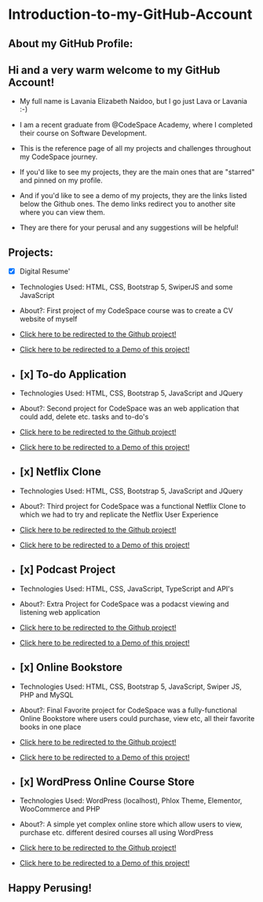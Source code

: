 # Introduction-to-my-GitHub-Account

## About my GitHub Profile:

## Hi and a very warm welcome to my GitHub Account! 

- My full name is Lavania Elizabeth Naidoo, but I go just Lava or Lavania :-)

- I am a recent graduate from @CodeSpace Academy, where I completed their course on Software Development.

- This is the reference page of all my projects and challenges throughout my CodeSpace journey.

- If you'd like to see my projects, they are the main ones that are "starred" and pinned on my profile.

- And if you'd like to see a demo of my projects, they are the links listed below the Github ones. The demo links redirect you to another site where you can view them.

- They are there for your perusal and any suggestions will be helpful!

## Projects:

- [x] Digital Resume'
- Technologies Used: HTML, CSS, Bootstrap 5, SwiperJS and some JavaScript
- About?: First project of my CodeSpace course was to create a CV website of myself 
- <a href="https://github.com/LavaniaNaidoo/Resume-10"> Click here to be redirected to the Github project! </a>
- <a href="https://www.awesomescreenshot.com/video/17058813?key=241ca00fad3f0edeb0a78ce56932fb29"> Click here to be redirected to a Demo of this project! </a>


- ## [x] To-do Application
- Technologies Used: HTML, CSS, Bootstrap 5, JavaScript and JQuery
- About?: Second project for CodeSpace was an web application that could add, delete etc. tasks and to-do's
- <a href="https://github.com/LavaniaNaidoo/To-Do-App-Project"> Click here to be redirected to the Github project! </a>
- <a href="https://www.awesomescreenshot.com/video/17058226?key=3a35734e6401a44d07723d79ab18e725"> Click here to be redirected to a Demo of this project! </a>


- ## [x] Netflix Clone
- Technologies Used: HTML, CSS, Bootstrap 5, JavaScript and JQuery
- About?: Third project for CodeSpace was a functional Netflix Clone to which we had to try and replicate the Netflix User Experience
- <a href="https://github.com/LavaniaNaidoo/Netflix-Clone-Updated"> Click here to be redirected to the Github project! </a>
- <a href="https://www.awesomescreenshot.com/video/17058069?key=fc4403b36a1a5682536d2724b7ab9bfd"> Click here to be redirected to a Demo of this project! </a>


- ## [x] Podcast Project
- Technologies Used: HTML, CSS, JavaScript, TypeScript and API's
- About?: Extra Project for CodeSpace was a podacst viewing and listening web application 
- <a href="https://github.com/LavaniaNaidoo/podcast-project"> Click here to be redirected to the Github project! </a>
- <a href="https://www.awesomescreenshot.com/video/17058526?key=ebb3385987fcf91d359b4c404118dc39"> Click here to be redirected to a Demo of this project! </a>


- ## [x] Online Bookstore
- Technologies Used: HTML, CSS, Bootstrap 5, JavaScript, Swiper JS, PHP and MySQL
- About?: Final Favorite project for CodeSpace was a fully-functional Online Bookstore where users could purchase, view etc, all their favorite books in one place
- <a href="https://github.com/LavaniaNaidoo/OnlineBookStore"> Click here to be redirected to the Github project! </a>
- <a href="https://www.awesomescreenshot.com/video/13157641?key=201db648f294495c06fe42940267edca"> Click here to be redirected to a Demo of this project!  </a>


- ## [x] WordPress Online Course Store
- Technologies Used: WordPress (localhost), Phlox Theme, Elementor, WooCommerce and PHP
- About?: A simple yet complex online store which allow users to view, purchase etc. different desired courses all using WordPress
- <a href="https://github.com/LavaniaNaidoo/CTU-Course-Project"> Click here to be redirected to the Github project! </a>
- <a href="https://www.awesomescreenshot.com/video/16220809?key=07d4c24fc788170b8f1b5ccacab9455a"> Click here to be redirected to a Demo of this project!  </a>


## Happy Perusing!
